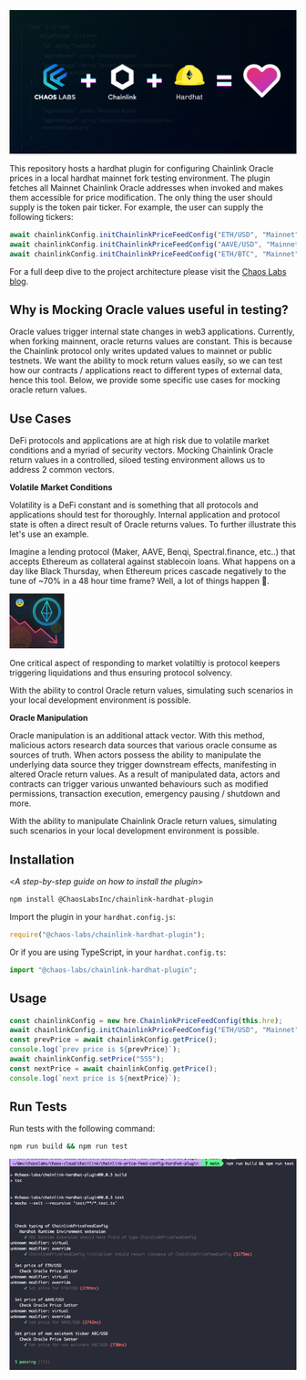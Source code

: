 ![Chaos Labs - Chainlink Collab](https://github.com/ChaosLabsInc/chainlink-hardhat-plugin/blob/main/img/ChaosLabsChainlinkHardhatPlugin.jpg)

This repository hosts a hardhat plugin for configuring Chainlink Oracle prices in a local hardhat mainnet fork testing environment. The plugin fetches all Mainnet Chainlink Oracle addresses when invoked and makes them accessible for price modification. The only thing the user should supply is the token pair ticker. For example, the user can supply the following tickers:

```js
await chainlinkConfig.initChainlinkPriceFeedConfig("ETH/USD", "Mainnet");
await chainlinkConfig.initChainlinkPriceFeedConfig("AAVE/USD", "Mainnet");
await chainlinkConfig.initChainlinkPriceFeedConfig("ETH/BTC", "Mainnet");
```

For a full deep dive to the project architecture please visit the [Chaos Labs blog](https://chaoslabs.xyz/blog).

## Why is Mocking Oracle values useful in testing?

Oracle values trigger internal state changes in web3 applications. Currently, when forking mainnent, oracle returns values are constant. This is because the Chainlink protocol only writes updated values to mainnet or public testnets. We want the ability to mock return values easily, so we can test how our contracts / applications react to different types of external data, hence this tool. Below, we provide some specific use cases for mocking oracle return values.

## Use Cases

DeFi protocols and applications are at high risk due to volatile market conditions and a myriad of security vectors. Mocking Chainlink Oracle return values in a controlled, siloed testing environment allows us to address 2 common vectors.

**Volatile Market Conditions**

Volatility is a DeFi constant and is something that all protocols and applications should test for thoroughly. Internal application and protocol state is often a direct result of Oracle returns values. To further illustrate this let's use an example.

Imagine a lending protocol (Maker, AAVE, Benqi, Spectral.finance, etc..) that accepts Ethereum as collateral against stablecoin loans. What happens on a day like Black Thursday, when Ethereum prices cascade negatively to the tune of ~70% in a 48 hour time frame? Well, a lot of things happen 🤦.

![Black Thursday Img](https://github.com/ChaosLabsInc/chainlink-hardhat-plugin/blob/main/img/Cascading-ETH.png)

One critical aspect of responding to market volatiltiy is protocol keepers triggering liquidations and thus ensuring protocol solvency.

With the ability to control Oracle return values, simulating such scenarios in your local development environment is possible.

**Oracle Manipulation**

Oracle manipulation is an additional attack vector. With this method, malicious actors research data sources that various oracle consume as sources of truth. When actors possess the ability to manipulate the underlying data source they trigger downstream effects, manifesting in altered Oracle return values. As a result of manipulated data, actors and contracts can trigger various unwanted behaviours such as modified permissions, transaction execution, emergency pausing / shutdown and more.

With the ability to manipulate Chainlink Oracle return values, simulating such scenarios in your local development environment is possible.

## Installation

<_A step-by-step guide on how to install the plugin_>

```bash
npm install @ChaosLabsInc/chainlink-hardhat-plugin
```

Import the plugin in your `hardhat.config.js`:

```js
require("@chaos-labs/chainlink-hardhat-plugin");
```

Or if you are using TypeScript, in your `hardhat.config.ts`:

```ts
import "@chaos-labs/chainlink-hardhat-plugin";
```

## Usage

```js
const chainlinkConfig = new hre.ChainlinkPriceFeedConfig(this.hre);
await chainlinkConfig.initChainlinkPriceFeedConfig("ETH/USD", "Mainnet");
const prevPrice = await chainlinkConfig.getPrice();
console.log(`prev price is ${prevPrice}`);
await chainlinkConfig.setPrice("555");
const nextPrice = await chainlinkConfig.getPrice();
console.log(`next price is ${nextPrice}`);
```

## Run Tests

Run tests with the following command:

```bash
npm run build && npm run test
```

![Tests output](https://github.com/ChaosLabsInc/chainlink-hardhat-plugin/blob/main/img/RunTests.png)
